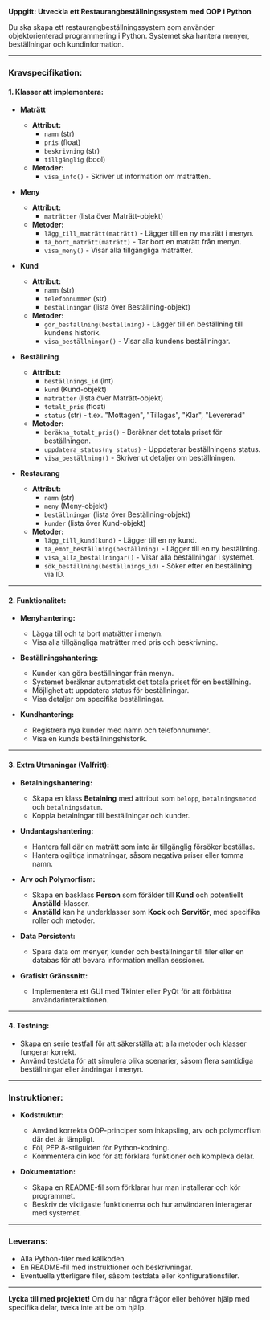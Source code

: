 **Uppgift: Utveckla ett Restaurangbeställningssystem med OOP i Python**

Du ska skapa ett restaurangbeställningssystem som använder objektorienterad programmering i Python. Systemet ska hantera menyer, beställningar och kundinformation.

---

### **Kravspecifikation:**

#### **1. Klasser att implementera:**

- **Maträtt**
  - **Attribut:**
    - `namn` (str)
    - `pris` (float)
    - `beskrivning` (str)
    - `tillgänglig` (bool)
  - **Metoder:**
    - `visa_info()` - Skriver ut information om maträtten.

- **Meny**
  - **Attribut:**
    - `maträtter` (lista över Maträtt-objekt)
  - **Metoder:**
    - `lägg_till_maträtt(maträtt)` - Lägger till en ny maträtt i menyn.
    - `ta_bort_maträtt(maträtt)` - Tar bort en maträtt från menyn.
    - `visa_meny()` - Visar alla tillgängliga maträtter.

- **Kund**
  - **Attribut:**
    - `namn` (str)
    - `telefonnummer` (str)
    - `beställningar` (lista över Beställning-objekt)
  - **Metoder:**
    - `gör_beställning(beställning)` - Lägger till en beställning till kundens historik.
    - `visa_beställningar()` - Visar alla kundens beställningar.

- **Beställning**
  - **Attribut:**
    - `beställnings_id` (int)
    - `kund` (Kund-objekt)
    - `maträtter` (lista över Maträtt-objekt)
    - `totalt_pris` (float)
    - `status` (str) - t.ex. "Mottagen", "Tillagas", "Klar", "Levererad"
  - **Metoder:**
    - `beräkna_totalt_pris()` - Beräknar det totala priset för beställningen.
    - `uppdatera_status(ny_status)` - Uppdaterar beställningens status.
    - `visa_beställning()` - Skriver ut detaljer om beställningen.

- **Restaurang**
  - **Attribut:**
    - `namn` (str)
    - `meny` (Meny-objekt)
    - `beställningar` (lista över Beställning-objekt)
    - `kunder` (lista över Kund-objekt)
  - **Metoder:**
    - `lägg_till_kund(kund)` - Lägger till en ny kund.
    - `ta_emot_beställning(beställning)` - Lägger till en ny beställning.
    - `visa_alla_beställningar()` - Visar alla beställningar i systemet.
    - `sök_beställning(beställnings_id)` - Söker efter en beställning via ID.

---

#### **2. Funktionalitet:**

- **Menyhantering:**
  - Lägga till och ta bort maträtter i menyn.
  - Visa alla tillgängliga maträtter med pris och beskrivning.

- **Beställningshantering:**
  - Kunder kan göra beställningar från menyn.
  - Systemet beräknar automatiskt det totala priset för en beställning.
  - Möjlighet att uppdatera status för beställningar.
  - Visa detaljer om specifika beställningar.

- **Kundhantering:**
  - Registrera nya kunder med namn och telefonnummer.
  - Visa en kunds beställningshistorik.

---

#### **3. Extra Utmaningar (Valfritt):**

- **Betalningshantering:**
  - Skapa en klass **Betalning** med attribut som `belopp`, `betalningsmetod` och `betalningsdatum`.
  - Koppla betalningar till beställningar och kunder.

- **Undantagshantering:**
  - Hantera fall där en maträtt som inte är tillgänglig försöker beställas.
  - Hantera ogiltiga inmatningar, såsom negativa priser eller tomma namn.

- **Arv och Polymorfism:**
  - Skapa en basklass **Person** som förälder till **Kund** och potentiellt **Anställd**-klasser.
  - **Anställd** kan ha underklasser som **Kock** och **Servitör**, med specifika roller och metoder.

- **Data Persistent:**
  - Spara data om menyer, kunder och beställningar till filer eller en databas för att bevara information mellan sessioner.

- **Grafiskt Gränssnitt:**
  - Implementera ett GUI med Tkinter eller PyQt för att förbättra användarinteraktionen.

---

#### **4. Testning:**

- Skapa en serie testfall för att säkerställa att alla metoder och klasser fungerar korrekt.
- Använd testdata för att simulera olika scenarier, såsom flera samtidiga beställningar eller ändringar i menyn.

---

### **Instruktioner:**

- **Kodstruktur:**
  - Använd korrekta OOP-principer som inkapsling, arv och polymorfism där det är lämpligt.
  - Följ PEP 8-stilguiden för Python-kodning.
  - Kommentera din kod för att förklara funktioner och komplexa delar.

- **Dokumentation:**
  - Skapa en README-fil som förklarar hur man installerar och kör programmet.
  - Beskriv de viktigaste funktionerna och hur användaren interagerar med systemet.

---

### **Leverans:**

- Alla Python-filer med källkoden.
- En README-fil med instruktioner och beskrivningar.
- Eventuella ytterligare filer, såsom testdata eller konfigurationsfiler.

---

**Lycka till med projektet!** Om du har några frågor eller behöver hjälp med specifika delar, tveka inte att be om hjälp.